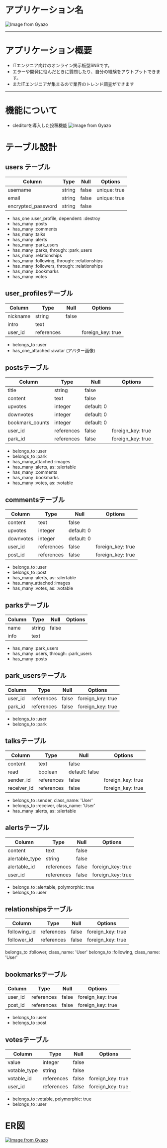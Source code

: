 # **アプリケーション名**
![Image from Gyazo](https://i.gyazo.com/0ecd17fdfb4c6e6f2dbe9cf54d71fe0c.png)

---
# **アプリケーション概要**
- ITエンジニア向けのオンライン掲示板型SNSです。
- エラーや開発に悩んだときに質問したり、自分の経験をアウトプットできます。
- またITエンジニアが集まるので業界のトレンド調査ができます
---
# **機能について**
- cleditorを導入した投稿機能
![Image from Gyazo](https://i.gyazo.com/b0f9229f87403ce8e2c342ddcac9620a.png)


# **テーブル設計**

## users テーブル

| Column             | Type   | Null  | Options      |
| ------------------ | ------ | ----- | ------------ |
| username           | string | false | unique: true |
| email              | string | false | unique: true |
| encrypted_password | string | false |              |

- has_one  :user_profile, dependent: :destroy
- has_many :posts
- has_many :comments
- has_many :talks
- has_many :alerts
- has_many :park_users
- has_many :parks, through: :park_users
- has_many :relationships
- has_many :following, through: :relationships
- has_many :followers, through: :relationships
- has_many :bookmarks
- has_many :votes


## **user_profilesテーブル**

| Column   | Type       | Null  | Options           |
| -------- | ---------- | ----- | ----------------- |
| nickname | string     | false |                   |
| intro    | text       |       |                   |
| user_id  | references |       | foreign_key: true |

- belongs_to :user
- has_one_attached :avatar (アバター画像)

## **postsテーブル**

| Column          | Type       | Null       | Options           |
| --------------- | ---------- | ---------- | ----------------- |
| title           | string     | false      |                   |
| content         | text       | false      |                   |
| upvotes         | integer    | default: 0 |                   |
| downvotes       | integer    | default: 0 |                   |
| bookmark_counts | integer    | default: 0 |                   |
| user_id         | references | false      | foreign_key: true |
| park_id         | references | false      | foreign_key: true |

- belongs_to :user
- belongs_to :park
- has_many_attached :images
- has_many :alerts, as: :alertable
- has_many :comments
- has_many :bookmarks
- has_many :votes, as: :votable

## **commentsテーブル**

| Column            | Type       | Null       | Options           |
| ----------------- | ---------- | ---------- | ----------------- |
| content           | text       | false      |                   |
| upvotes           | integer    | default: 0 |                   |
| downvotes         | integer    | default: 0 |                   |
| user_id           | references | false      | foreign_key: true |
| post_id           | references | false      | foreign_key: true |

- belongs_to :user
- belongs_to :post
- has_many :alerts, as: :alertable
- has_many_attached :images
- has_many :votes, as: :votable

## **parksテーブル**

| Column | Type   | Null  | Options |
| ------ | ------ | ----- | ------- |
| name   | string | false |         |
| info   | text   |       |         |

- has_many :park_users
- has_many :users, through: :park_users
- has_many :posts

## **park_usersテーブル**

| Column  | Type       | Null  | Options           |
| ------- | ---------- | ----- | ----------------- |
| user_id | references | false | foreign_key: true |
| park_id | references | false | foreign_key: true |

- belongs_to :user
- belongs_to :park

## **talksテーブル**

| Column      | Type       | Null           | Options           |
| ----------- | ---------- | -------------- | ----------------- |
| content     | text       | false          |                   |
| read        | boolean    | default: false |                   |
| sender_id   | references | false          | foreign_key: true |
| receiver_id | references | false          | foreign_key: true |

- belongs_to :sender, class_name: 'User'
- belongs_to :receiver, class_name: 'User'
- has_many :alerts, as: :alertable


## **alertsテーブル**

| Column         | Type       | Null  | Options           |
| -------------- | ---------- | ----- | ----------------- |
| content        | text       | false |                   |
| alertable_type | string     | false |                   |
| alertable_id   | references | false | foreign_key: true |
| user_id        | references | false | foreign_key: true |

- belongs_to :alertable, polymorphic: true
- belongs_to :user

## **relationshipsテーブル**

| Column       | Type       | Null  | Options           |
| ------------ | ---------- | ----- | ----------------- |
| following_id | references | false | foreign_key: true |
| follower_id  | references | false | foreign_key: true |

belongs_to :follower, class_name: 'User'
belongs_to :following, class_name: 'User'

## **bookmarksテーブル**

| Column  | Type       | Null  | Options           |
| ------- | ---------- | ----- | ----------------- |
| user_id | references | false | foreign_key: true |
| post_id | references | false | foreign_key: true |

- belongs_to :user
- belongs_to :post

## **votesテーブル**

| Column       | Type       | Null  | Options           |
| ------------ | ---------- | ----- | ----------------- |
| value        | integer    | false |                   |
| votable_type | string     | false |                   |
| votable_id   | references | false | foreign_key: true |
| user_id      | references | false | foreign_key: true |

- belongs_to :votable, polymorphic: true
- belongs_to :user

# **ER図**

[![Image from Gyazo](https://i.gyazo.com/f447a5fbc9642e67ff884f76e75641f0.png)](https://gyazo.com/f447a5fbc9642e67ff884f76e75641f0)